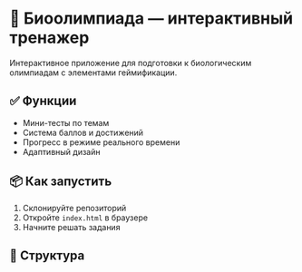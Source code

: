 # 🧪 Биоолимпиада — интерактивный тренажер

Интерактивное приложение для подготовки к биологическим олимпиадам с элементами геймификации.

## ✅ Функции
- Мини-тесты по темам
- Система баллов и достижений
- Прогресс в режиме реального времени
- Адаптивный дизайн

## 📦 Как запустить
1. Склонируйте репозиторий
2. Откройте `index.html` в браузере
3. Начните решать задания

## 📁 Структура
